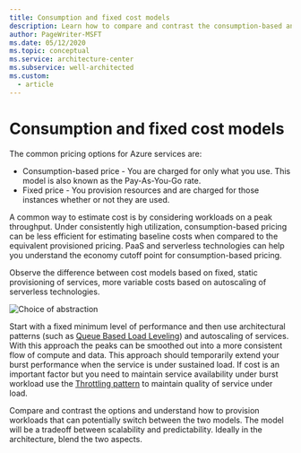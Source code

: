 ```yaml
---
title: Consumption and fixed cost models
description: Learn how to compare and contrast the consumption-based and fixed-price cost models for Azure services.
author: PageWriter-MSFT
ms.date: 05/12/2020
ms.topic: conceptual
ms.service: architecture-center
ms.subservice: well-architected
ms.custom:
  - article
---
```


# Consumption and fixed cost models

The common pricing options for Azure services are:

- Consumption-based price - You are charged for only what you use. This model is also known as the Pay-As-You-Go rate.
- Fixed price - You provision resources and are charged for those instances whether or not they are used.

A common way to estimate cost is by considering workloads on a peak throughput. Under consistently high utilization, consumption-based pricing can be less efficient for estimating baseline costs when compared to the equivalent provisioned pricing. PaaS and serverless technologies can help you understand the economy cutoff point for consumption-based pricing.

Observe the difference between cost models based on fixed, static provisioning of services, more variable costs based on autoscaling of serverless technologies.

![Choice of abstraction](../../_images/choice-of-abstraction.png)

Start with a fixed minimum level of performance and then use architectural patterns (such as [Queue Based Load Leveling](../../patterns/queue-based-load-leveling.md)) and autoscaling of services. With this approach the peaks can be smoothed out into a more consistent flow of compute and data. This approach should temporarily extend your burst performance when the service is under sustained load. If cost is an important factor but you need to maintain service availability under burst workload use the [Throttling pattern](../../patterns/throttling.md) to maintain quality of service under load.

Compare and contrast the options and understand how to provision workloads that can potentially switch between the two models. The model will be a tradeoff between scalability and predictability. Ideally in the architecture, blend the two aspects. 
